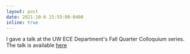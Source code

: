 ```yaml
---
layout: post
date: 2021-10-6 15:59:00-0400
inline: true
---
```


I gave a talk at the UW ECE Department's Fall Quarter Colloquium series. The talk is available <a href = "https://www.youtube.com/watch?v=AR2RtkXcLDg">here</a>
